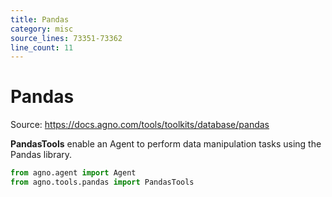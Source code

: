```yaml
---
title: Pandas
category: misc
source_lines: 73351-73362
line_count: 11
---
```


# Pandas
Source: https://docs.agno.com/tools/toolkits/database/pandas



**PandasTools** enable an Agent to perform data manipulation tasks using the Pandas library.

```python cookbook/tools/pandas_tool.py
from agno.agent import Agent
from agno.tools.pandas import PandasTools

